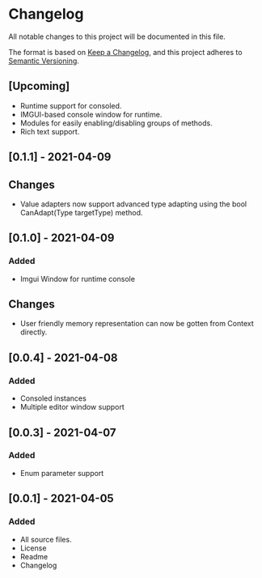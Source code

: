 # Changelog
All notable changes to this project will be documented in this file.

The format is based on [Keep a Changelog](https://keepachangelog.com/en/1.0.0/),
and this project adheres to [Semantic Versioning](https://semver.org/spec/v2.0.0.html).

## [Upcoming]
- Runtime support for consoled.
- IMGUI-based console window for runtime.
- Modules for easily enabling/disabling groups of methods.
- Rich text support.

## [0.1.1] - 2021-04-09
## Changes
- Value adapters now support advanced type adapting using the bool CanAdapt(Type targetType) method.

## [0.1.0] - 2021-04-09
### Added
- Imgui Window for runtime console
## Changes
- User friendly memory representation can now be gotten from Context directly.

## [0.0.4] - 2021-04-08
### Added
- Consoled instances
- Multiple editor window support

## [0.0.3] - 2021-04-07
### Added
- Enum parameter support

## [0.0.1] - 2021-04-05
### Added
- All source files.
- License
- Readme
- Changelog
